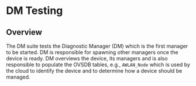 # DM Testing

## Overview

The DM suite tests the Diagnostic Manager (DM) which is the first manager to be started. DM is responsible for spawning
other managers once the device is ready. DM overviews the device, its managers and is also responsible to populate the
OVSDB tables, e.g., `AWLAN_Node` which is used by the cloud to identify the device and to determine how a device should
be managed.
